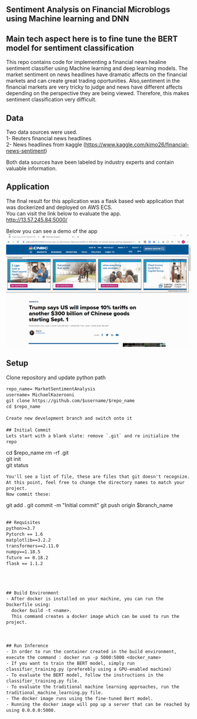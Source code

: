 ## Sentiment Analysis on Financial Microblogs using Machine learning and DNN
## Main tech aspect here is to fine tune the BERT model for sentiment classification

This repo contains code for implementing a financial news healine sentiment classifier using Machine learning and deep learning models. The market sentiment on news headlines have dramatic affects on the financial markets and can create great trading oportunities. Also,sentiment in the financial markets are very tricky to judge and news have different affects depending on the perspective they are being viewed. Therefore, this makes sentiment classification very difficult. <br/>
## Data
Two data sources were used. <br/>
1- Reuters financial news headlines <br/>
2- News headlines from kaggle (https://www.kaggle.com/kimo26/financial-news-sentiment)

Both data sources have been labeled by industry experts and contain valuable information.

## Application
The final result for this application was a flask based web application that was dockerized and deployed on AWS ECS. <br/>
You can visit the link below to evaluate the app.<br/>
 http://13.57.245.84:5000/
 
Below you can see a demo of the app <br/>
![Alt Text](https://github.com/MichaelKazerooni/MarketSentimentAnalysis/blob/master/sentiment%20analysis%20demo.gif)

## Setup
Clone repository and update python path
```
repo_name= MarketSentimentAnalysis 
username= MichaelKazerooni
git clone https://github.com/$username/$repo_name
cd $repo_name

Create new development branch and switch onto it

## Initial Commit
Lets start with a blank slate: remove `.git` and re initialize the repo
```
cd $repo_name
rm -rf .git   
git init   
git status
```  
You'll see a list of file, these are files that git doesn't recognize. At this point, feel free to change the directory names to match your project.
Now commit these:
```
git add .
git commit -m "Initial commit"
git push origin $branch_name
```

## Requisites
python>=3.7
Pytorch == 1.6
matplotlib==3.2.2
transformers==2.11.0
numpy==1.18.5
future == 0.18.2
flask == 1.1.2




## Build Environment
- After docker is installed on your machine, you can run the Dockerfile using:
  docker build -t <name>.
  This command creates a docker image which can be used to run the project.

  
  
## Run Inference
- In order to run the container created in the build environment, execute the command : docker run -p 5000:5000 <docker_name>
- If you want to train the BERT model, simply run classifier_training.py (preferebly using a GPU-enabled machine)
- To evaluate the BERT model, follow the instructions in the classifier_training.py file.
- To evaluate the traditional machine learning approaches, run the traditional_machine_learning.py file.
- The docker image runs using the fine-tuned Bert model.
- Running the docker image will pop up a server that can be reached by using 0.0.0.0:5000.



